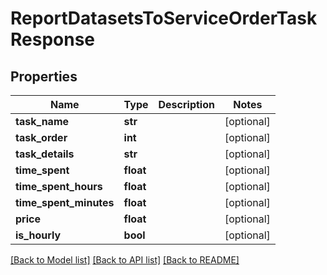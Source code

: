# ReportDatasetsToServiceOrderTaskResponse

## Properties
Name | Type | Description | Notes
------------ | ------------- | ------------- | -------------
**task_name** | **str** |  | [optional] 
**task_order** | **int** |  | [optional] 
**task_details** | **str** |  | [optional] 
**time_spent** | **float** |  | [optional] 
**time_spent_hours** | **float** |  | [optional] 
**time_spent_minutes** | **float** |  | [optional] 
**price** | **float** |  | [optional] 
**is_hourly** | **bool** |  | [optional] 

[[Back to Model list]](../README.md#documentation-for-models) [[Back to API list]](../README.md#documentation-for-api-endpoints) [[Back to README]](../README.md)



